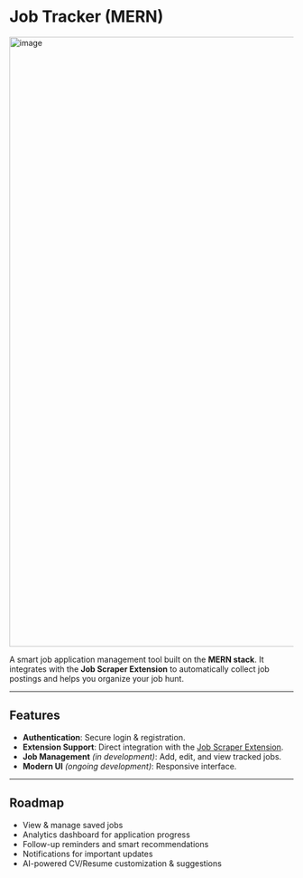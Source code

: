 # Job Tracker (MERN)
<img width="1898" height="1079" alt="image" src="https://github.com/user-attachments/assets/b0f30e32-c318-4cbf-8faa-9c1e9fe9bf69" />

A smart job application management tool built on the **MERN stack**. It integrates with the **Job Scraper Extension** to automatically collect job postings and helps you organize your job hunt.

---

## Features

* **Authentication**: Secure login & registration.
* **Extension Support**: Direct integration with the [Job Scraper Extension](https://github.com/yourusername/job-scraper-extension).
* **Job Management** *(in development)*: Add, edit, and view tracked jobs.
* **Modern UI** *(ongoing development)*: Responsive interface.

---

## Roadmap

* View & manage saved jobs
* Analytics dashboard for application progress
* Follow-up reminders and smart recommendations
* Notifications for important updates
* AI-powered CV/Resume customization & suggestions
